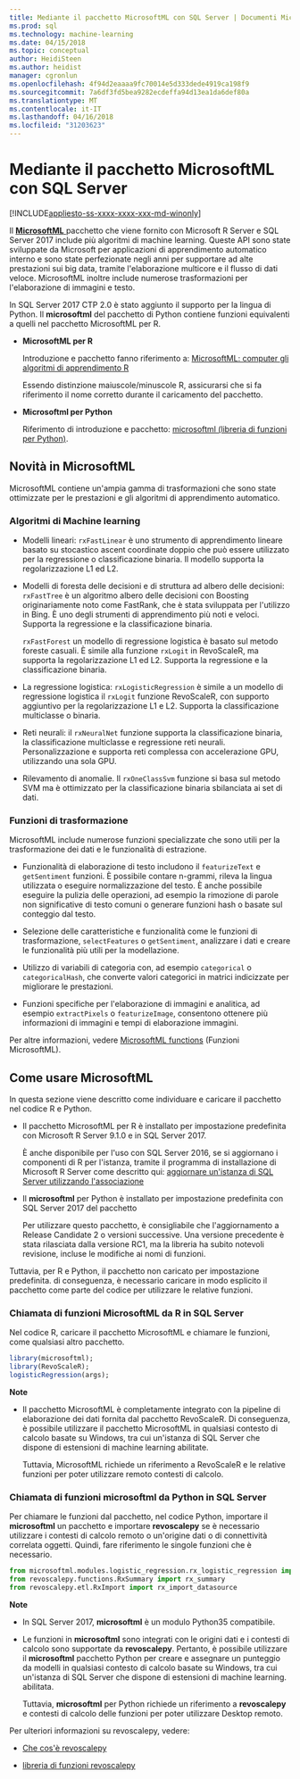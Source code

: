 ```yaml
---
title: Mediante il pacchetto MicrosoftML con SQL Server | Documenti Microsoft
ms.prod: sql
ms.technology: machine-learning
ms.date: 04/15/2018
ms.topic: conceptual
author: HeidiSteen
ms.author: heidist
manager: cgronlun
ms.openlocfilehash: 4f94d2eaaaa9fc70014e5d333dede4919ca198f9
ms.sourcegitcommit: 7a6df3fd5bea9282ecdeffa94d13ea1da6def80a
ms.translationtype: MT
ms.contentlocale: it-IT
ms.lasthandoff: 04/16/2018
ms.locfileid: "31203623"
---
```

# <a name="using-the-microsoftml-package-with-sql-server"></a>Mediante il pacchetto MicrosoftML con SQL Server
[!INCLUDE[appliesto-ss-xxxx-xxxx-xxx-md-winonly](../includes/appliesto-ss-xxxx-xxxx-xxx-md-winonly.md)]

Il [ **MicrosoftML** ](https://msdn.microsoft.com/microsoft-r/microsoftml-introduction) pacchetto che viene fornito con Microsoft R Server e SQL Server 2017 include più algoritmi di machine learning. Queste API sono state sviluppate da Microsoft per applicazioni di apprendimento automatico interno e sono state perfezionate negli anni per supportare ad alte prestazioni sui big data, tramite l'elaborazione multicore e il flusso di dati veloce. MicrosoftML inoltre include numerose trasformazioni per l'elaborazione di immagini e testo.

In SQL Server 2017 CTP 2.0 è stato aggiunto il supporto per la lingua di Python. Il **microsoftml** del pacchetto di Python contiene funzioni equivalenti a quelli nel pacchetto MicrosoftML per R. 

+ **MicrosoftML per R**

    Introduzione e pacchetto fanno riferimento a: [MicrosoftML: computer gli algoritmi di apprendimento R](https://docs.microsoft.com/en-us/r-server/r-reference/microsoftml/microsoftml-package)

    Essendo distinzione maiuscole/minuscole R, assicurarsi che si fa riferimento il nome corretto durante il caricamento del pacchetto.

+ **Microsoftml per Python**

    Riferimento di introduzione e pacchetto: [microsoftml (libreria di funzioni per Python)](https://docs.microsoft.com/r-server/python-reference/microsoftml/microsoftml-package). 

## <a name="whats-in-microsoftml"></a>Novità in MicrosoftML

MicrosoftML contiene un'ampia gamma di trasformazioni che sono state ottimizzate per le prestazioni e gli algoritmi di apprendimento automatico.

### <a name="machine-learning-algorithms"></a>Algoritmi di Machine learning

-  Modelli lineari: `rxFastLinear` è uno strumento di apprendimento lineare basato su stocastico ascent coordinate doppio che può essere utilizzato per la regressione o classificazione binaria. Il modello supporta la regolarizzazione L1 ed L2.

- Modelli di foresta delle decisioni e di struttura ad albero delle decisioni: `rxFastTree` è un algoritmo albero delle decisioni con Boosting originariamente noto come FastRank, che è stata sviluppata per l'utilizzo in Bing. È uno degli strumenti di apprendimento più noti e veloci. Supporta la regressione e la classificazione binaria.

  `rxFastForest` un modello di regressione logistica è basato sul metodo foreste casuali. È simile alla funzione `rxLogit` in RevoScaleR, ma supporta la regolarizzazione L1 ed L2. Supporta la regressione e la classificazione binaria.

- La regressione logistica: `rxLogisticRegression` è simile a un modello di regressione logistica il `rxLogit` funzione RevoScaleR, con supporto aggiuntivo per la regolarizzazione L1 e L2. Supporta la classificazione multiclasse o binaria.

- Reti neurali: il `rxNeuralNet` funzione supporta la classificazione binaria, la classificazione multiclasse e regressione reti neurali. Personalizzazione e supporta reti complessa con accelerazione GPU, utilizzando una sola GPU.

- Rilevamento di anomalie.  Il `rxOneClassSvm` funzione si basa sul metodo SVM ma è ottimizzato per la classificazione binaria sbilanciata ai set di dati.

### <a name="transformation-functions"></a>Funzioni di trasformazione

MicrosoftML include numerose funzioni specializzate che sono utili per la trasformazione dei dati e le funzionalità di estrazione.

- Funzionalità di elaborazione di testo includono il `featurizeText` e `getSentiment` funzioni. È possibile contare n-grammi, rileva la lingua utilizzata o eseguire normalizzazione del testo. È anche possibile eseguire la pulizia delle operazioni, ad esempio la rimozione di parole non significative di testo comuni o generare funzioni hash o basate sul conteggio dal testo.

- Selezione delle caratteristiche e funzionalità come le funzioni di trasformazione, `selectFeatures` o `getSentiment`, analizzare i dati e creare le funzionalità più utili per la modellazione.

- Utilizzo di variabili di categoria con, ad esempio `categorical` o `categoricalHash`, che converte valori categorici in matrici indicizzate per migliorare le prestazioni.

- Funzioni specifiche per l'elaborazione di immagini e analitica, ad esempio `extractPixels` o `featurizeImage`, consentono ottenere più informazioni di immagini e tempi di elaborazione immagini.

Per altre informazioni, vedere [MicrosoftML functions](https://msdn.microsoft.com/microsoft-r/microsoftml/microsoftml) (Funzioni MicrosoftML).

## <a name="how-to-use-microsoftml"></a>Come usare MicrosoftML

In questa sezione viene descritto come individuare e caricare il pacchetto nel codice R e Python.

+ Il pacchetto MicrosoftML per R è installato per impostazione predefinita con Microsoft R Server 9.1.0 e in SQL Server 2017.

    È anche disponibile per l'uso con SQL Server 2016, se si aggiornano i componenti di R per l'istanza, tramite il programma di installazione di Microsoft R Server come descritto qui: [aggiornare un'istanza di SQL Server utilizzando l'associazione](r/use-sqlbindr-exe-to-upgrade-an-instance-of-sql-server.md)

+ Il **microsoftml** per Python è installato per impostazione predefinita con SQL Server 2017 del pacchetto 

   Per utilizzare questo pacchetto, è consigliabile che l'aggiornamento a Release Candidate 2 o versioni successive. Una versione precedente è stata rilasciata dalla versione RC1, ma la libreria ha subito notevoli revisione, incluse le modifiche ai nomi di funzioni. 

Tuttavia, per R e Python, il pacchetto non caricato per impostazione predefinita. di conseguenza, è necessario caricare in modo esplicito il pacchetto come parte del codice per utilizzare le relative funzioni.

### <a name="calling-microsoftml-functions-from-r-in-sql-server"></a>Chiamata di funzioni MicrosoftML da R in SQL Server

Nel codice R, caricare il pacchetto MicrosoftML e chiamare le funzioni, come qualsiasi altro pacchetto.

```R
library(microsoftml);
library(RevoScaleR);
logisticRegression(args);
```

**Note**

+ Il pacchetto MicrosoftML è completamente integrato con la pipeline di elaborazione dei dati fornita dal pacchetto RevoScaleR. Di conseguenza, è possibile utilizzare il pacchetto MicrosoftML in qualsiasi contesto di calcolo basate su Windows, tra cui un'istanza di SQL Server che dispone di estensioni di machine learning abilitate.

    Tuttavia, MicrosoftML richiede un riferimento a RevoScaleR e le relative funzioni per poter utilizzare remoto contesti di calcolo.

### <a name="calling-microsoftml-functions-from-python-in-sql-server"></a>Chiamata di funzioni microsoftml da Python in SQL Server

Per chiamare le funzioni dal pacchetto, nel codice Python, importare il **microsoftml** un pacchetto e importare **revoscalepy** se è necessario utilizzare i contesti di calcolo remoto o un'origine dati o di connettività correlata oggetti. Quindi, fare riferimento le singole funzioni che è necessario.

```Python
from microsoftml.modules.logistic_regression.rx_logistic_regression import rx_logistic_regression
from revoscalepy.functions.RxSummary import rx_summary
from revoscalepy.etl.RxImport import rx_import_datasource
```

**Note**

+ In SQL Server 2017, **microsoftml** è un modulo Python35 compatibile. 

+ Le funzioni in **microsoftml** sono integrati con le origini dati e i contesti di calcolo sono supportate da **revoscalepy**. Pertanto, è possibile utilizzare il **microsoftml** pacchetto Python per creare e assegnare un punteggio da modelli in qualsiasi contesto di calcolo basate su Windows, tra cui un'istanza di SQL Server che dispone di estensioni di machine learning. abilitata.

    Tuttavia, **microsoftml** per Python richiede un riferimento a **revoscalepy** e contesti di calcolo delle funzioni per poter utilizzare Desktop remoto.

Per ulteriori informazioni su revoscalepy, vedere:

+ [Che cos'è revoscalepy](python/what-is-revoscalepy.md)

+ [libreria di funzioni revoscalepy](https://docs.microsoft.com/en-us/r-server/python-reference/revoscalepy/revoscalepy-package) 
